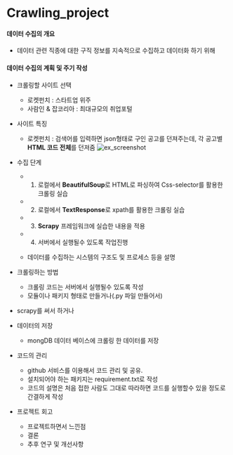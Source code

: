 # Crawling_project

#### 데이터 수집의 개요
- 데이터 관련 직종에 대한 구직 정보를 지속적으로 수집하고 데이터화 하기 위해

#### 데이터 수집의 계획 및 주기 작성

- 크롤링할 사이트 선택
  - 로켓펀치 : 스타트업 위주
  - 사람인 & 잡코리아 : 최대규모의 취업포털

- 사이트 특징
  - 로켓펀치 : 검색어를 입력하면 json형태로 구인 공고를 던져주는데, 각 공고별 **HTML 코드 전체**를 던져줌
  ![ex_screenshot](./img/screenshot.png)


- 수집 단계
  - 1. 로컬에서 **BeautifulSoup**로 HTML로 파싱하여 Css-selector를 활용한 크롤링 실습
  - 2. 로컬에서 **TextResponse**로 xpath를 활용한 크롤링 실습
  - 3. **Scrapy** 프레임워크에 실습한 내용을 적용
  - 4. 서버에서 실행될수 있도록 작업진행



    



  - 데이터를 수집하는 시스템의 구조도 및 프로세스 등을 설명

- 크롤링하는 방법
  - 크롤링 코드는 서버에서 실행될수 있도록 작성
  - 모듈이나 패키지 형태로 만들거나(.py 파일 만들어서) 
- scrapy를 써서 하거나

- 데이터의 저장
  - mongDB 데이터 베이스에 크롤링 한 데이터를 저장

- 코드의 관리
  - github 서비스를 이용해서 코드 관리 및 공유.
  - 설치되어야 하는 패키지는 requirement.txt로 작성
  - 코드의 설명은 처음 접한 사람도 그대로 따라하면 코드를 실행할수 있을 정도로 간결하게 작성

- 프로젝트 회고
  - 프로젝트하면서 느낀점
  - 결론
  - 추후 연구 및 개선사항
